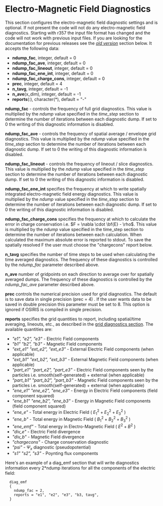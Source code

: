 # Electro-Magnetic Field Diagnostics

This section configures the electro-magnetic field diagnostic settings
and is optional. If not present the code will not do any
electro-magnetic field diagnostics. Starting with r357 the input file
format has changed and the code will not work with previous input files.
If you are looking for the documentation for previous releases see the
[*old version*](#old_version) section below. It accepts the
following data:

- **ndump_fac**, integer, default = 0
- **ndump_fac_ave**, integer, default = 0
- **ndump_fac_lineout**, integer, default = 0
- **ndump_fac_ene_int**, integer, default = 0
- **ndump_fac_charge_cons**, integer, default = 0
- **prec**, integer, default = 4
- **n_tavg**, integer, default = -1
- **n_ave**(x_dim), integer, default = -1
- **reports**(:), character(\*), default = "-"

**ndump_fac** - controls the frequency of full grid diagnostics. This
value is multiplied by the *ndump* value specified in the *time_step*
section to determine the number of iterations between each diagnostic
dump. If set to 0 the writing of this diagnostic information is
disabled.

**ndump_fac_ave** - controls the frequency of spatial average / envelope
grid diagnostics. This value is multiplied by the *ndump* value
specified in the *time_step* section to determine the number of
iterations between each diagnostic dump. If set to 0 the writing of this
diagnostic information is disabled.

**ndump_fac_lineout** - controls the frequency of lineout / slice
diagnostics. This value is multiplied by the *ndump* value specified in
the *time_step* section to determine the number of iterations between
each diagnostic dump. If set to 0 the writing of this diagnostic
information is disabled.

**ndump_fac_ene_int** specifies the frequency at which to write
spatially integrated electro-magnetic field energy diagnostics. This
value is multiplied by the *ndump* value specified in the *time_step*
section to determine the number of iterations between each diagnostic
dump. If set to 0 the writing of this diagnostic information is
disabled.

**ndump_fac_charge_cons** specifies the frequency at which to calculate
the error in charge conservation i.e. $F = \nabla \cdot \bf{E} - \rho$.
This value is multiplied by the *ndump* value specified in the time_step
section to determine the number of iterations between each calculation.
When calculated the maximum absolute error is reported to stdout. To
save the spatially resolved F the user must choose the "chargecons"
report below.

**n_tavg** specifies the number of time steps to be used when
calculating the time averaged diagnostics. The frequency of these
diagnostics is controlled by the *ndump_fac* parameter described above.

**n_ave** number of gridpoints on each direction to average over for
spatially averaged dumps. The frequency of these diagnostics is
controlled by the *ndump_fac_ave* parameter described above.

**prec** controls the numerical precision used for grid diagnostics. The
default is to save data in single precision (prec = 4) . If the user
wants data to be saved in double precision this parameter must be set to
8. This option is ignored if OSIRIS is compiled in single precision.

**reports** specifies the grid quantities to report, including
spatial/time averaging, lineouts, etc., as described in the [grid diagnostics section](Grid_Diagnostics.md). The
available quantities are:

- *"e1", "e2", "e3"* - Electric Field components
- *"b1" "b2", "b3"* - Magnetic Field components
- *"ext_e1" "ext_e2", "ext_e3"* - External Electric Field components
  (when applicable)
- *"ext_b1" "ext_b2", "ext_b3"* - External Magnetic Field components
  (when applicable)
- *"part_e1" "part_e2", "part_e3"* - Electric Field components seen by
  the particles i.e. smooth(self-generated) + external (when applicable)
- *"part_b1" "part_b2", "part_b3"* - Magnetic Field components seen by
  the particles i.e. smooth(self-generated) + external (when applicable)
- *"ene_e1" "ene_e2", "ene_e3"* - Energy in Electric Field components
  (field component squared)
- *"ene_b1" "ene_b2", "ene_b3"* - Energy in Magnetic Field components
  (field component squared)
- *"ene_e"* - Total energy in Electric Field ( $E_1^2+E_2^2+E_3^2$ )
- *"ene_b"* - Total energy in Magnetic Field ( $B_1^2+B_2^2+B_3^2$ )
- *"ene_emf"* - Total energy in Electro-Magnetic Field ( $E^2+B^2$ )
- *"div_e"* - Electric Field divergence
- *"div_b"* - Magnetic Field divergence
- *"chargecons"* - Charge conservation diagnostic
- *"psi"* - $\Psi_x$ diagnostic (pseudopotential)
- *"s1" "s2", "s3"* - Poynting flux components

Here's an example of a diag_emf section that will write diagnostics
information every 2\*ndump iterations for all the components of the
electric field:

```text
  diag_emf
  {
    ndump_fac = 2,
    reports = "e1", "e2", "e3", "b3, tavg",      
  }
```

